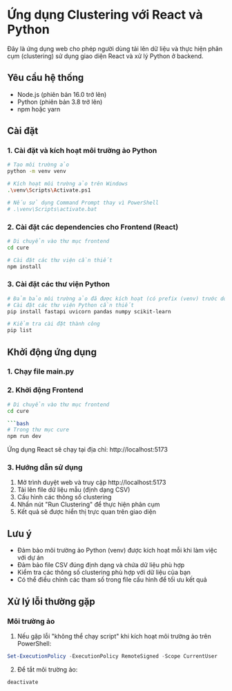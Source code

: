 # Ứng dụng Clustering với React và Python

Đây là ứng dụng web cho phép người dùng tải lên dữ liệu và thực hiện phân cụm (clustering) sử dụng giao diện React và xử lý Python ở backend.

## Yêu cầu hệ thống

- Node.js (phiên bản 16.0 trở lên)
- Python (phiên bản 3.8 trở lên)
- npm hoặc yarn

## Cài đặt

### 1. Cài đặt và kích hoạt môi trường ảo Python

```bash
# Tạo môi trường ảo
python -m venv venv

# Kích hoạt môi trường ảo trên Windows
.\venv\Scripts\Activate.ps1

# Nếu sử dụng Command Prompt thay vì PowerShell
# .\venv\Scripts\activate.bat
```

### 2. Cài đặt các dependencies cho Frontend (React)

```bash
# Di chuyển vào thư mục frontend
cd cure

# Cài đặt các thư viện cần thiết
npm install
```

### 3. Cài đặt các thư viện Python

```bash
# Đảm bảo môi trường ảo đã được kích hoạt (có prefix (venv) trước dòng lệnh)
# Cài đặt các thư viện Python cần thiết
pip install fastapi uvicorn pandas numpy scikit-learn

# Kiểm tra cài đặt thành công
pip list
```

## Khởi động ứng dụng

### 1. Chạy file main.py

### 2. Khởi động Frontend

```bash
# Di chuyển vào thư mục frontend
cd cure

```bash
# Trong thư mục cure
npm run dev
```
Ứng dụng React sẽ chạy tại địa chỉ: http://localhost:5173

### 3. Hướng dẫn sử dụng

1. Mở trình duyệt web và truy cập http://localhost:5173
2. Tải lên file dữ liệu mẫu (định dạng CSV)
3. Cấu hình các thông số clustering
4. Nhấn nút "Run Clustering" để thực hiện phân cụm
5. Kết quả sẽ được hiển thị trực quan trên giao diện

## Lưu ý

- Đảm bảo môi trường ảo Python (venv) được kích hoạt mỗi khi làm việc với dự án
- Đảm bảo file CSV đúng định dạng và chứa dữ liệu phù hợp
- Kiểm tra các thông số clustering phù hợp với dữ liệu của bạn
- Có thể điều chỉnh các tham số trong file cấu hình để tối ưu kết quả

## Xử lý lỗi thường gặp

### Môi trường ảo

1. Nếu gặp lỗi "không thể chạy script" khi kích hoạt môi trường ảo trên PowerShell:
```powershell
Set-ExecutionPolicy -ExecutionPolicy RemoteSigned -Scope CurrentUser
```

2. Để tắt môi trường ảo:
```bash
deactivate
```
